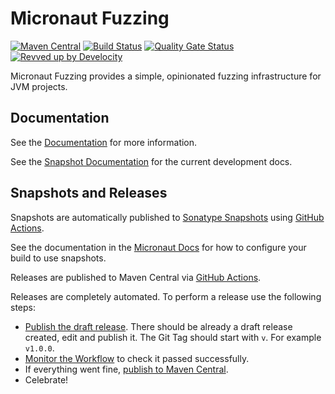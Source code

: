 <!-- Checklist: https://github.com/micronaut-projects/micronaut-core/wiki/New-Module-Checklist -->

# Micronaut Fuzzing

[![Maven Central](https://img.shields.io/maven-central/v/io.micronaut.project-template/micronaut-project-template.svg?label=Maven%20Central)](https://search.maven.org/search?q=g:%22io.micronaut.project-template%22%20AND%20a:%22micronaut-project-template%22)
[![Build Status](https://github.com/micronaut-projects/micronaut-project-template/workflows/Java%20CI/badge.svg)](https://github.com/micronaut-projects/micronaut-project-template/actions)
[![Quality Gate Status](https://sonarcloud.io/api/project_badges/measure?project=micronaut-projects_micronaut-template&metric=alert_status)](https://sonarcloud.io/summary/new_code?id=micronaut-projects_micronaut-template)
[![Revved up by Develocity](https://img.shields.io/badge/Revved%20up%20by-Develocity-06A0CE?logo=Gradle&labelColor=02303A)](https://ge.micronaut.io/scans)

Micronaut Fuzzing provides a simple, opinionated fuzzing infrastructure for JVM projects.

## Documentation

See the [Documentation](https://micronaut-projects.github.io/micronaut-project-template/latest/guide/) for more information.

See the [Snapshot Documentation](https://micronaut-projects.github.io/micronaut-project-template/snapshot/guide/) for the current development docs.

<!-- ## Examples

Examples can be found in the [examples](https://github.com/micronaut-projects/micronaut-project-template/tree/master/examples) directory. -->

## Snapshots and Releases

Snapshots are automatically published to [Sonatype Snapshots](https://s01.oss.sonatype.org/content/repositories/snapshots/io/micronaut/) using [GitHub Actions](https://github.com/micronaut-projects/micronaut-project-template/actions).

See the documentation in the [Micronaut Docs](https://docs.micronaut.io/latest/guide/index.html#usingsnapshots) for how to configure your build to use snapshots.

Releases are published to Maven Central via [GitHub Actions](https://github.com/micronaut-projects/micronaut-project-template/actions).

Releases are completely automated. To perform a release use the following steps:

* [Publish the draft release](https://github.com/micronaut-projects/micronaut-project-template/releases). There should be already a draft release created, edit and publish it. The Git Tag should start with `v`. For example `v1.0.0`.
* [Monitor the Workflow](https://github.com/micronaut-projects/micronaut-project-template/actions?query=workflow%3ARelease) to check it passed successfully.
* If everything went fine, [publish to Maven Central](https://github.com/micronaut-projects/micronaut-project-template/actions?query=workflow%3A"Maven+Central+Sync").
* Celebrate!
